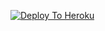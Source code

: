 [![Deploy To Heroku](https://www.herokucdn.com/deploy/button.svg)](https://dashboard.heroku.com/new?template=https://github.com/Dke76/channalbot)


